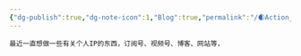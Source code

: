 ```yaml
---
{"dg-publish":true,"dg-note-icon":1,"Blog":true,"permalink":"/🌒Action_行动/Blog_博客/About_Blog/","dgPassFrontmatter":true,"noteIcon":1,"created":"2024-08-24T23:04:01.347+08:00","updated":"2024-08-25T17:02:01.819+08:00"}
---
```


	最近一直想做一些有关个人IP的东西，订阅号、视频号、博客、网站等，